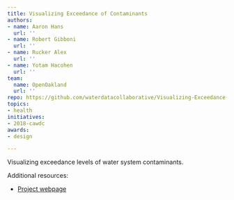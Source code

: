 ```yaml
---
title: Visualizing Exceedance of Contaminants
authors:
- name: Aaron Hans
  url: ''
- name: Robert Gibboni
  url: ''
- name: Rucker Alex
  url: ''
- name: Yotam Hacohen
  url: ''
team:
  name: OpenOakland
  url: ''
repo: https://github.com/waterdatacollaborative/Visualizing-Exceedance-Contaminants
topics:
- health
initiatives:
- 2018-cawdc
awards:
- design

---
```


Visualizing exceedance levels of water system contaminants.

Additional resources:

- [Project webpage](https://aaronhans.github.io/water-challenge/html/index.html)

